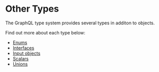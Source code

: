 # Other Types

The GraphQL type system provides several types in additon to objects.

Find out more about each type below:

- [Enums](enums.md)
- [Interfaces](interfaces.md)
- [Input objects](input_objects.md)
- [Scalars](scalars.md)
- [Unions](unions.md)

